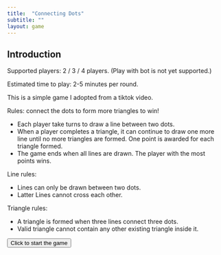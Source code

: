 ```yaml
---
title:  "Connecting Dots"
subtitle: ""
layout: game
---
```


<div id="canvas-container">
<canvas id="gameCanvas" style="display: none"></canvas>
</div>

## Introduction

Supported players: 2 / 3 / 4 players. (Play with bot is not yet supported.)

Estimated time to play: 2-5 minutes per round.

This is a simple game I adopted from a tiktok video.

Rules: connect the dots to form more triangles to win!

- Each player take turns to draw a line between two dots.
- When a player completes a triangle, it can continue to draw one more line until no more triangles are formed. One point is awarded for each triangle formed.
- The game ends when all lines are drawn. The player with the most points wins.

Line rules:

- Lines can only be drawn between two dots.
- Latter Lines cannot cross each other.

Triangle rules:

- A triangle is formed when three lines connect three dots.
- Valid triangle cannot contain any other existing triangle inside it.


<button id="start-game"> Click to start the game </button>
<button id="reset-game" style="display: none"> Click to reset the game status </button>


<link rel="stylesheet" href="game.css">
<script type="module" src="game.js"></script>

